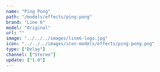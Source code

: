 ```yaml
---
name: "Ping Pong"
path: "/models/effects/ping-pong"
brand: "Line 6"
model: "Original"
url: ""
image: "../../../images/line6-logo.jpg"
icon: "../../../images/icon-models/effects/ping-pong.png"
type: ["Delay"]
channel: ["Stereo"]
update: ["1.0"]
---
```

